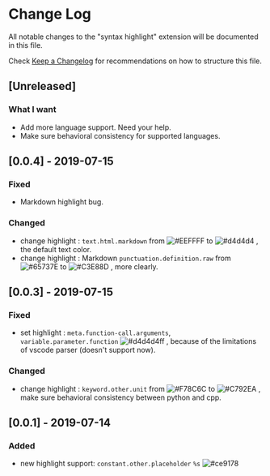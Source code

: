 # Change Log

All notable changes to the "syntax highlight" extension will be documented in this file.  

Check [Keep a Changelog](http://keepachangelog.com/) for recommendations on how to structure this file.  

## [Unreleased]

### What I want

- Add more language support. Need your help.  
- Make sure behavioral consistency for supported languages.  

## [0.0.4] - 2019-07-15

### Fixed

- Markdown highlight bug.

### Changed

- change highlight : `text.html.markdown` from ![#EEFFFF](https://img.shields.io/badge/-%23EEFFFF-EEFFFF.svg) to ![#d4d4d4](https://img.shields.io/badge/-%23d4d4d4-d4d4d4.svg) , the default text color.  
- change highlight : Markdown `punctuation.definition.raw` from ![#65737E](https://img.shields.io/badge/-%2365737E-65737E.svg) to ![#C3E88D](https://img.shields.io/badge/-%23C3E88D-C3E88D.svg) , more clearly.  
  
## [0.0.3] - 2019-07-15

### Fixed

- set highlight : `meta.function-call.arguments`, `variable.parameter.function` ![#d4d4d4ff](https://img.shields.io/badge/-%23d4d4d4ff-d4d4d4.svg) , because of the limitations of vscode parser (doesn't support now). 

### Changed

- change highlight : `keyword.other.unit` from ![#F78C6C](https://img.shields.io/badge/-%23F78C6C-F78C6C.svg) to ![#C792EA](https://img.shields.io/badge/-%23C792EA-C792EA.svg) , make sure behavioral consistency between python and cpp.  

## [0.0.1] - 2019-07-14

### Added

- new highlight support: `constant.other.placeholder` `%s` ![#ce9178](https://img.shields.io/badge/-%23ce9178-ce9178.svg)
  